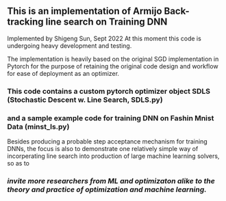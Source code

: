 ## This is an implementation of Armijo Back-tracking line search on Training DNN
Implemented by Shigeng Sun, Sept 2022
At this moment this code is undergoing heavy development and testing. 

The implementation is heavily based on the original SGD implementation in Pytorch for the purpose of retaining the original code design and workflow for ease of deployment as an optimizer.

### This code contains a custom pytorch optimizer object SDLS (Stochastic Descent w. Line Search, SDLS.py)
### and a sample example code for training DNN on Fashin Mnist Data (minst_ls.py)

Besides producing a probable step acceptance mechanism for training DNNs, the focus is also to demonstrate one relatively simple way of incorperating line search into production of large machine learning solvers, so as to 


### *invite more researchers from ML and optimizaton alike to the theory and practice of optimization and machine learning.*